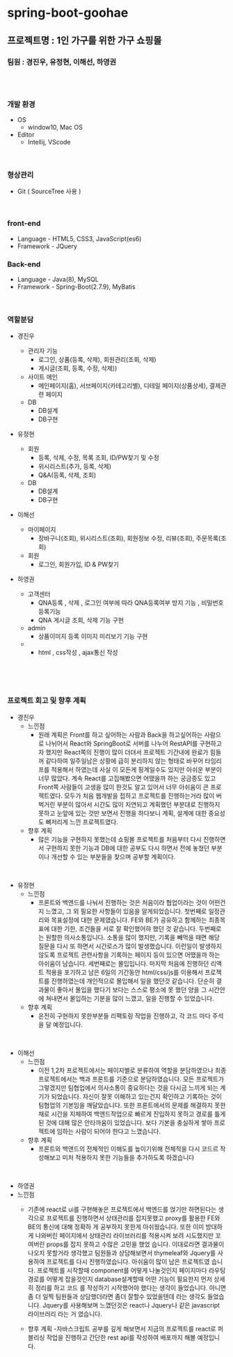 # spring-boot-goohae

## 프로젝트명 : 1인 가구를 위한 가구 쇼핑몰
### 팀원 : 경진우, 유정현, 이해선, 하영권

<br/>
<br/>

### 개발 환경
* OS
  * window10, Mac OS
* Editor
  * Intellij, VScode

<br/>
  
### 형상관리
  * Git ( SourceTree 사용 )
  
<br/>

### front-end
  * Language - HTML5, CSS3, JavaScript(es6)
  * Framework - JQuery

### Back-end
  * Language - Java(8), MySQL
  * Framework - Spring-Boot(2.7.9), MyBatis

<br/>

### 역할분담

* 경진우
  * 관리자 기능
    * 로그인, 상품(등록, 삭제), 회원관리(조회, 삭제)
    * 게시글(조회, 등록, 수정, 삭제))
  * 사이트 메인
    * 메인페이지(홈), 서브페이지(카테고리별), 디테일 페이지(상품상세), 결제관련 페이지
  * DB
    * DB설계
    * DB구현

* 유정현
  * 회원
    * 등록, 삭제, 수정, 목록 조회, ID/PW찾기 및 수정
    * 위시리스트(추가, 등록, 삭제)
    * Q&A(등록, 삭제, 조회)
  * DB
    * DB설계
    * DB구현

* 이해선
  * 마이페이지
    * 장바구니(조회), 위시리스트(조회), 회원정보 수정, 리뷰(조회), 주문목록(조회)
  * 회원
    * 로그인, 회원가입, ID & PW찾기

* 하영권
  * 고객센터
    * QNA등록 , 삭제 , 로그인 여부에 따라 QNA등록여부 방지 기능 , 비밀번호 등록기능
    * QNA 게시글 조회, 삭제 기능 구현
  * admin
    * 상품이미지 등록 이미지 미리보기 기능 구현
  * 
    * html , css작성 , ajax통신 작성
    
    
<br/>
<br/>
<br/>


### 프로젝트 회고 및 향후 계획

* 경진우
  * 느낀점
    * 원래 계획은 Front를 하고 싶어하는 사람과 Back을 하고싶어하는 사람으로 나뉘어서 React와 SpringBoot로 서버를 나누어 RestAPI를 구현하고자 했지만 React쪽의 진행이 
    많이 더뎌서 프로젝트 기간내에 완료가 힘들꺼 같다하여 일주일남은 상황에 급히 분리하지 않는 형태로 바꾸어 타임리프를 적용해서 하였는데 사실 이 모든게 핑계일수도 있지만
    아쉬운 부분이 너무 많았다. 계속 React를 고집해봤으면 어땠을까 하는 궁금증도 있고 Front쪽 사람들이 고생을 많이 한것도 알고 있어서 너무 아쉬움이 큰 프로젝트였다.
    모두가 처음 웹개발을 접하고 프로젝트를 진행하는거라 많이 버벅거린 부분이 많아서 시간도 많이 지연되고 계획했던 부분대로 진행하지 못하고 눈앞에 있는 것만 보면서
    진행을 하다보니 계획, 설계에 대한 중요성도 뼈저리게 느낀 프로젝트였다.
  * 향후 계획
    * 많은 기능을 구현하지 못했는데 쇼핑몰 프로젝트를 처음부터 다시 진행하면서 구현하지 못한 기능과 DB에 대한 공부도 다시 하면서 전에 놓쳤던 부분이나 개선할 수 있는 부분들을
    찾으며 공부할 계획이다.
<br/>

* 유정현
  * 느낀점
    * 프론트와 백엔드를 나눠서 진행하는 것은 처음이라 협업이라는 것이 어떤건지 느꼈고, 그 외 필요한 사항들이 있음을 알게되었습니다. 첫번째로 일정관리와 목표설정에 대한 문제였습니다.
    FE와 BE가 공유하고 함께하는 최종목표에 대한 기한, 조건들을 서로 잘 확인했어햐 했던 것 같습니다. 두번째로는 원할한 의사소통입니다. 소통을 많이 했지만, 기록을 빼먹을 때면 해당
    질문을 다시 또 하면서 시간로스가 많이 발생했습니다. 이런일이 발생하지 않도록 프로젝트 관련사항을 기록하는 페이지 등이 있으면 어땠을까 하는 아쉬움이 남습니다. 
    세번째로는 몰입입니다. 마지막 처음에 진행하던 리액트 적용을 포기하고 남은 6일의 기간동안 html/css/js를 이용해서 프로젝트를 진행하였는데 개인적으로 몰입해서 
    일을 했던것 같습니다. 단순히 결과물이 좋아서 몰입을 했다기 보다는 스스로 평소에 못 했던 양을 그 시간안에 쳐내면서 몰입하는 기분을 많이 느꼈고, 일을 진행할 수 있었습니다.  
  * 향후 계획
    * 온전히 구현하지 못한부분들 리팩토링 작업을 진행하고, 각 코드 마다 주석을 달 예정입니다.
<br/>

* 이해선
  * 느낀점
    * 이전 1,2차 프로젝트에서는 페이지별로 분류하여 역할을 분담하였으나 최종프로젝트에서는 백과 프론트를 기준으로 분담하였습니다. 모든 프로젝트가 그렇겠지만 팀협업에서 의사소통이
      중요하다는 것을 다시금 느끼게 되는 계기가 되었습니다. 자신이 잘못 이해하고 있는건지 확인하고 기록하는 것이 팀협업의 기본임을 깨달았습니다. 또한 프론트에서의 문제를 해결하지 
      못한채로 시간을 지체하여 백앤드작업으로 빠르게 진입하지 못하고 경로를 틀게 된 것에 대해 많은 안타까움이 있었습니다. 보다 기본을 충실하게 쌓아 프로젝트에 임하는 사람이 되어야       한다고 느꼈습니다.
  * 향후 계획
    * 프론트와 백앤드의 전체적인 이해도를 높이기위해 전체적을 다시 코드르 작성해보고 미처 적용하지 못한 기능들을 추가하도록 하겠습니다 
<br/>

* 하영권
 * 느낀점
   * 기존에 react로 ui를 구현해놓은 프로젝트에서 백엔드를 얹기만 하면된다는 생각으로 프로젝트를 진행하면서 상태관리를 잡지못했고 proxy를 활용한 FE와 BE의 통신에 대해 정확하      게 공부하지 못한게 아쉬웠습니다. 또한 이미 방대하게 나와버린 페이지에서 상태관리 라이브러리를 적용시켜 보려 시도했지만 꼬여버린 props를 잡지 못하고 수많은 고민을 했었      습니다. 이대로라면 결과물이 나오지 못할거라 생각했고 팀원들과 상담해보면서 thymeleaf와 Jquery를 사용하여 프로젝트를 다시 진행하였습니다. 아쉬움이 많이 남은 프로젝트였      습니다. 프로젝트를 시작할때 component를 어떻게 나눌것인지 페이지마다 라우팅 경로를 어떻게 잡을것인지 database설계할때 어떤 기능이 필요한지 먼저 상세히 정리를 하고 코드      를 작성하기 시작했어야 했다는 생각이 들었습니다. 아니면 좀 더 일찍 팀원들과 상담했더라면 좀더 잘할수 있었을텐데 라는 생각도 들었습니다.
     Jquery를 사용해보며 느꼈던것은 react나 Jquery나 같은 javascript 라이브러리 라는 거 였습니다. 
     
   * 향후 계획
     -자바스크립트 공부를 깊게 해보면서 지금의 프로젝트를 react로 퍼블리싱 작업을 진행하고 간단한 rest api를 작성하여 배포까지 해볼 예정입니다.